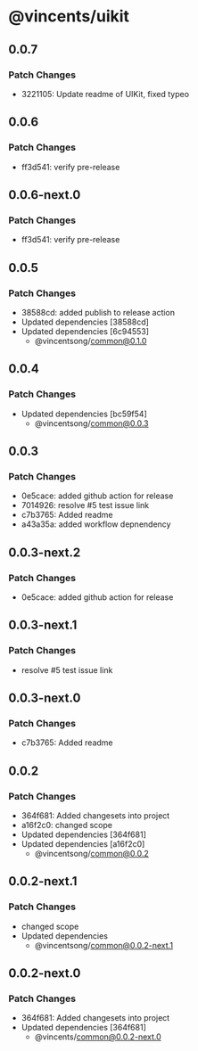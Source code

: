 # @vincents/uikit

## 0.0.7

### Patch Changes

- 3221105: Update readme of UIKit, fixed typeo

## 0.0.6

### Patch Changes

- ff3d541: verify pre-release

## 0.0.6-next.0

### Patch Changes

- ff3d541: verify pre-release

## 0.0.5

### Patch Changes

- 38588cd: added publish to release action
- Updated dependencies [38588cd]
- Updated dependencies [6c94553]
  - @vincentsong/common@0.1.0

## 0.0.4

### Patch Changes

- Updated dependencies [bc59f54]
  - @vincentsong/common@0.0.3

## 0.0.3

### Patch Changes

- 0e5cace: added github action for release
- 7014926: resolve #5 test issue link
- c7b3765: Added readme
- a43a35a: added workflow depnendency

## 0.0.3-next.2

### Patch Changes

- 0e5cace: added github action for release

## 0.0.3-next.1

### Patch Changes

- resolve #5 test issue link

## 0.0.3-next.0

### Patch Changes

- c7b3765: Added readme

## 0.0.2

### Patch Changes

- 364f681: Added changesets into project
- a16f2c0: changed scope
- Updated dependencies [364f681]
- Updated dependencies [a16f2c0]
  - @vincentsong/common@0.0.2

## 0.0.2-next.1

### Patch Changes

- changed scope
- Updated dependencies
  - @vincentsong/common@0.0.2-next.1

## 0.0.2-next.0

### Patch Changes

- 364f681: Added changesets into project
- Updated dependencies [364f681]
  - @vincents/common@0.0.2-next.0
